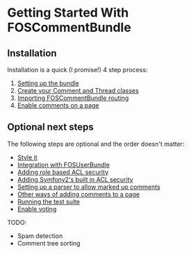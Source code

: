 Getting Started With FOSCommentBundle
=====================================

## Installation

Installation is a quick (I promise!) 4 step process:

1. [Setting up the bundle](1-setting_up_the_bundle.md)
2. [Create your Comment and Thread classes](2-create_your_comment_and_thread_classes.md)
3. [Importing FOSCommentBundle routing](3-importing_foscommentbundle_routing.md)
4. [Enable comments on a page](4-enable_comments_on_a_page.md)

## Optional next steps

The following steps are optional and the order doesn't matter:

- [Style it](5-style_it.md)
- [Integration with FOSUserBundle](6-integration_with_fosuserbundle.md)
- [Adding role based ACL security](7-adding_role_based_acl_security.md)
- [Adding Symfony2's built in ACL security](8-adding_symfony2s_builtin_acl_security.md)
- [Setting up a parser to allow marked up comments](9-using_a_markup_parser.md)
- [Other ways of adding comments to a page](10-other_ways_of_adding_comments_to_a_page.md)
- [Running the test suite](11-running_the_test_suite.md)
- [Enable voting](12-enable_voting.md)

TODO:
- Spam detection
- Comment tree sorting
